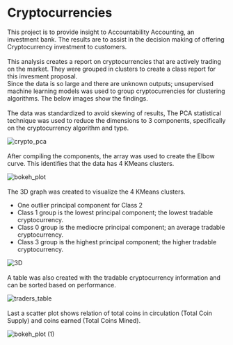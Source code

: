 # Cryptocurrencies

This project is to provide insight to Accountability Accounting, an investment bank.  The results are to assist in the decision making of offering Cryptocurrency investment to customers.  
<br>
This analysis creates a report on cryptocurrencies that are actively trading on the market.  They were grouped in clusters to create a class report for this invesment proposal.
<br>
Since the data is so large and there are unknown outputs; unsupervised machine learning models was used to group cryptocurrencies for clustering algorithms.  The below images show the findings. 
<br>
<br>
The data was standardized to avoid skewing of results,  The PCA statistical technique was used to reduce the dimensions to 3 components, specifically on the cryptocurrency algorithm and type.  <br>

![crypto_pca](https://user-images.githubusercontent.com/75437852/116322189-82b21880-a789-11eb-8610-f063006a9503.PNG)<br>
<br>
After compiling the components, the array was used to create the Elbow curve.  This identifies that the data has 4 KMeans clusters.<br>

![bokeh_plot](https://user-images.githubusercontent.com/75437852/116323036-39fb5f00-a78b-11eb-8d19-6c44ba15dc16.png)<br>
<br>
The 3D graph was created to visualize the 4 KMeans clusters.<br>

* One outlier principal component for Class 2
* Class 1 group is the lowest principal component; the lowest tradable cryptocurrency.
* Class 0 group is the mediocre principal component; an average tradable cryptocurrency.
* Class 3 group is the highest principal component; the higher tradable cryptocurrency. <br>

![3D](https://user-images.githubusercontent.com/75437852/116323544-387e6680-a78c-11eb-82b5-9e9361e87000.PNG)<br>
<br>
A table was also created with the tradable cryptocurrency information and can be sorted based on performance.<br>

![traders_table](https://user-images.githubusercontent.com/75437852/116329623-c14fcf00-a799-11eb-8947-54c883df527a.PNG)<br>
<br>
Last a scatter plot shows relation of total coins in circulation (Total Coin Supply) and coins earned (Total Coins Mined).<br>

![bokeh_plot (1)](https://user-images.githubusercontent.com/75437852/116329164-afb9f780-a798-11eb-9757-322d0bbd82b8.png)



